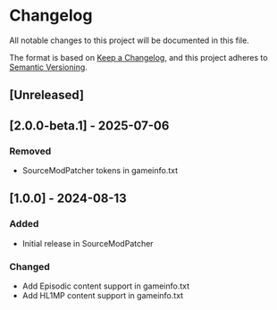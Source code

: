 # Changelog

All notable changes to this project will be documented in this file.

The format is based on [Keep a Changelog](https://keepachangelog.com/en/1.1.0/),
and this project adheres to [Semantic Versioning](https://semver.org/spec/v2.0.0.html).

## [Unreleased]

## [2.0.0-beta.1] - 2025-07-06

### Removed

- SourceModPatcher tokens in gameinfo.txt

## [1.0.0] - 2024-08-13

### Added

- Initial release in SourceModPatcher

### Changed

- Add Episodic content support in gameinfo.txt
- Add HL1MP content support in gameinfo.txt
